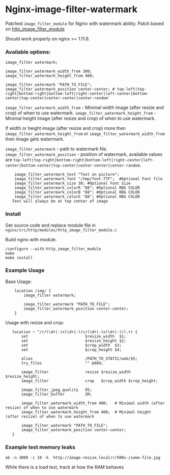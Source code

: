 Nginx-image-filter-watermark
============================

Patched `image_filter_module` for Nginx with watermark ability. Patch based on [http_image_filter_module](http://nginx.org/en/docs/http/ngx_http_image_filter_module.html)

Should work properly on nginx >= 1.11.6.

### Available options:

```
image_filter watermark;

image_filter_watermark_width_from 300;
image_filter_watermark_height_from 400;
    
image_filter_watermark "PATH_TO_FILE";
image_filter_watermark_position center-center; # top-left|top-right|bottom-right|bottom-left|right-center|left-center|bottom-center|top-center|center-center|center-random`
```

`image_filter_watermark_width_from` - Minimal width image (after resize and crop) of when to use watermark.
`image_filter_watermark_height_from` - Minimal height image (after resize and crop) of when to use watermark.

If width or height image (after resize and crop) more then `image_filter_watermark_height_from` or `image_filter_watermark_width_from` then image gets watermark.

`image_filter_watermark` - path to watermark file.
`image_filter_watermark_position` - position of watermark, available values are `top-left|top-right|bottom-right|bottom-left|right-center|left-center|bottom-center|top-center|center-center|center-random`.


        image_filter_watermark_text "Text on picture";
        image_filter_watermark_font "/tmp/font.TTF";  #Optional Font file
        image_filter_watermark_size 30; #Optional Font Size
        image_filter_watermark_colorR "88"; #Optional RBG COLOR
        image_filter_watermark_colorB "88"; #Optional RBG COLOR
        image_filter_watermark_colorG "88"; #Optional RBG COLOR
       Text will always be at top center of image


### Install

Get source code and replace  module file in
`nginx/src/http/modules/http_image_filter_module.c`

Build nginx with module.

```
/configure --with-http_image_filter_module
make
make install
```


### Example Usage

Base Usage:

```
    location /img/ {
        image_filter watermark;

        image_filter_watermark "PATH_TO_FILE";
        image_filter_watermark_position center-center;
    }
```

Usage with resize and crop:

```
   location ~ ^/r/(\d+|-)x(\d+|-)/c/(\d+|-)x(\d+|-)/(.+) {
       set                         $resize_width  $1;
       set                         $resize_height $2;
       set                         $crop_width  $3;
       set                         $crop_height $4;

       alias                       /PATH_TO_STATIC/web/$5;
       try_files                   "" @404;

       image_filter                resize $resize_width $resize_height;
       image_filter                crop   $crop_width $crop_height;

       image_filter_jpeg_quality   95;
       image_filter_buffer         2M;

       image_filter_watermark_width_from 400;   # Minimal width (after resize) of when to use watermark
       image_filter_watermark_height_from 400;  # Minimal height (after resize) of when to use watermark

       image_filter_watermark "PATH_TO_FILE";
       image_filter_watermark_position center-center;
   }
```

### Example test memory leaks

```
ab -n 3000 -c 10 -k  http://image-resize.local/r/500x-/some-file.jpg
```

While there is a load test,  track at how the RAM behaves
